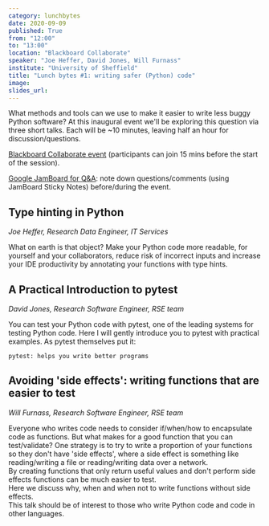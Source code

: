 ```yaml
---
category: lunchbytes
date: 2020-09-09
published: True
from: "12:00"
to: "13:00"
location: "Blackboard Collaborate"
speaker: "Joe Heffer, David Jones, Will Furnass"
institute: "University of Sheffield"
title: "Lunch bytes #1: writing safer (Python) code"
image:
slides_url:
---
```


What methods and tools can we use to make it easier to write less buggy Python software?
At this inaugural event we'll be exploring this question via three short talks.
Each will be ~10 minutes, leaving half an hour for discussion/questions.

[Blackboard Collaborate event](https://eu.bbcollab.com/guest/749647f98f5c4d788af118713e75b607)
(participants can join 15 mins before the start of the session).

[Google JamBoard for Q&A](https://jamboard.google.com/d/1AHQInvcGk5es3Tmk8--o9Rztt-L2AbNeYfhuo_-NL6s/): note down questions/comments (using JamBoard Sticky Notes) before/during the event.  

## Type hinting in Python

*Joe Heffer, Research Data Engineer, IT Services*

What on earth is that object?
Make your Python code more readable, for yourself and your collaborators,
reduce risk of incorrect inputs and increase your IDE productivity by
annotating your functions with type hints.

## A Practical Introduction to pytest

*David Jones, Research Software Engineer, RSE team*

You can test your Python code with pytest, one of the leading systems for testing Python code.
Here I will gently introduce you to pytest with practical examples. As pytest themselves put it:

    pytest: helps you write better programs

## Avoiding 'side effects': writing functions that are easier to test

*Will Furnass, Research Software Engineer, RSE team*

Everyone who writes code needs to consider if/when/how to encapsulate code as functions.
But what makes for a good function that you can test/validate?  One strategy is to try to write a proportion of your functions so they don't have 'side effects', 
where a side effect is something like reading/writing a file or reading/writing data over a network.  
By creating functions that only return useful values and don't perform side effects functions can be much easier to test.  
Here we discuss why, when and when not to write functions without side effects.  
This talk should be of interest to those who write Python code and code in other languages.

